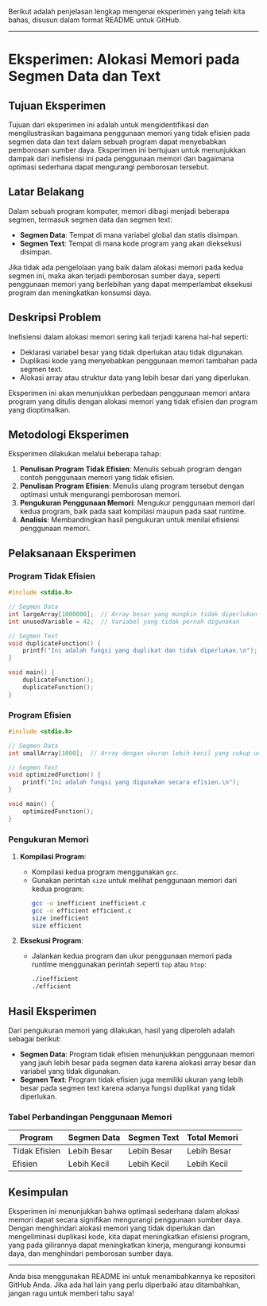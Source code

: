 Berikut adalah penjelasan lengkap mengenai eksperimen yang telah kita bahas, disusun dalam format README untuk GitHub.

---

# Eksperimen: Alokasi Memori pada Segmen Data dan Text

## Tujuan Eksperimen
Tujuan dari eksperimen ini adalah untuk mengidentifikasi dan mengilustrasikan bagaimana penggunaan memori yang tidak efisien pada segmen data dan text dalam sebuah program dapat menyebabkan pemborosan sumber daya. Eksperimen ini bertujuan untuk menunjukkan dampak dari inefisiensi ini pada penggunaan memori dan bagaimana optimasi sederhana dapat mengurangi pemborosan tersebut.

## Latar Belakang
Dalam sebuah program komputer, memori dibagi menjadi beberapa segmen, termasuk segmen data dan segmen text:
- **Segmen Data**: Tempat di mana variabel global dan statis disimpan.
- **Segmen Text**: Tempat di mana kode program yang akan dieksekusi disimpan.

Jika tidak ada pengelolaan yang baik dalam alokasi memori pada kedua segmen ini, maka akan terjadi pemborosan sumber daya, seperti penggunaan memori yang berlebihan yang dapat memperlambat eksekusi program dan meningkatkan konsumsi daya.

## Deskripsi Problem
Inefisiensi dalam alokasi memori sering kali terjadi karena hal-hal seperti:
- Deklarasi variabel besar yang tidak diperlukan atau tidak digunakan.
- Duplikasi kode yang menyebabkan penggunaan memori tambahan pada segmen text.
- Alokasi array atau struktur data yang lebih besar dari yang diperlukan.

Eksperimen ini akan menunjukkan perbedaan penggunaan memori antara program yang ditulis dengan alokasi memori yang tidak efisien dan program yang dioptimalkan.

## Metodologi Eksperimen
Eksperimen dilakukan melalui beberapa tahap:
1. **Penulisan Program Tidak Efisien**: Menulis sebuah program dengan contoh penggunaan memori yang tidak efisien.
2. **Penulisan Program Efisien**: Menulis ulang program tersebut dengan optimasi untuk mengurangi pemborosan memori.
3. **Pengukuran Penggunaan Memori**: Mengukur penggunaan memori dari kedua program, baik pada saat kompilasi maupun pada saat runtime.
4. **Analisis**: Membandingkan hasil pengukuran untuk menilai efisiensi penggunaan memori.

## Pelaksanaan Eksperimen
### Program Tidak Efisien
```c
#include <stdio.h>

// Segmen Data
int largeArray[1000000];  // Array besar yang mungkin tidak diperlukan
int unusedVariable = 42;  // Variabel yang tidak pernah digunakan

// Segmen Text
void duplicateFunction() {
    printf("Ini adalah fungsi yang duplikat dan tidak diperlukan.\n");
}

void main() {
    duplicateFunction();
    duplicateFunction();
}
```

### Program Efisien
```c
#include <stdio.h>

// Segmen Data
int smallArray[1000];  // Array dengan ukuran lebih kecil yang cukup untuk kebutuhan program

// Segmen Text
void optimizedFunction() {
    printf("Ini adalah fungsi yang digunakan secara efisien.\n");
}

void main() {
    optimizedFunction();
}
```

### Pengukuran Memori
1. **Kompilasi Program**:
   - Kompilasi kedua program menggunakan `gcc`.
   - Gunakan perintah `size` untuk melihat penggunaan memori dari kedua program:
     ```bash
     gcc -o inefficient inefficient.c
     gcc -o efficient efficient.c
     size inefficient
     size efficient
     ```

2. **Eksekusi Program**:
   - Jalankan kedua program dan ukur penggunaan memori pada runtime menggunakan perintah seperti `top` atau `htop`:
     ```bash
     ./inefficient
     ./efficient
     ```

## Hasil Eksperimen
Dari pengukuran memori yang dilakukan, hasil yang diperoleh adalah sebagai berikut:
- **Segmen Data**: Program tidak efisien menunjukkan penggunaan memori yang jauh lebih besar pada segmen data karena alokasi array besar dan variabel yang tidak digunakan.
- **Segmen Text**: Program tidak efisien juga memiliki ukuran yang lebih besar pada segmen text karena adanya fungsi duplikat yang tidak diperlukan.

### Tabel Perbandingan Penggunaan Memori
| Program       | Segmen Data | Segmen Text | Total Memori |
|---------------|-------------|-------------|--------------|
| Tidak Efisien | Lebih Besar | Lebih Besar | Lebih Besar  |
| Efisien       | Lebih Kecil | Lebih Kecil | Lebih Kecil  |

## Kesimpulan
Eksperimen ini menunjukkan bahwa optimasi sederhana dalam alokasi memori dapat secara signifikan mengurangi penggunaan sumber daya. Dengan menghindari alokasi memori yang tidak diperlukan dan mengeliminasi duplikasi kode, kita dapat meningkatkan efisiensi program, yang pada gilirannya dapat meningkatkan kinerja, mengurangi konsumsi daya, dan menghindari pemborosan sumber daya.

---

Anda bisa menggunakan README ini untuk menambahkannya ke repositori GitHub Anda. Jika ada hal lain yang perlu diperbaiki atau ditambahkan, jangan ragu untuk memberi tahu saya!
